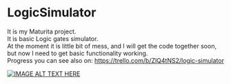 # LogicSimulator
It is my Maturita project.  
It is basic Logic gates simulator.  
At the moment it is little bit of mess, and I will get the code together soon, but now I need to get basic functionality working.  
Progress you can see also on: https://trello.com/b/ZlQ4tNS2/logic-simulator

[![IMAGE ALT TEXT HERE](https://www.youtube.com/embed/dIZSvRr4s5c/0.jpg)](https://www.youtube.com/embed/dIZSvRr4s5c)

